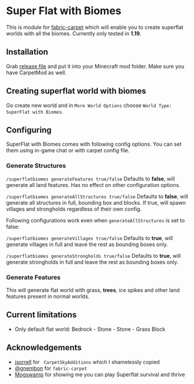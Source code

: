 # Super Flat with Biomes

This is module for [fabric-carpet](https://github.com/gnembon/fabric-carpet) which will enable you to create superflat worlds with all the biomes. Currently only tested in **1.19**.

## Installation

Grab [release file](https://github.com/lsrom/superflatbiomes/releases/latest) and put it into your Minecraft mod folder. Make sure you have CarpetMod as well.

## Creating superflat world with biomes

Go create new world and in `More World Options` choose `World Type: SuperFlat with Biomes`.

## Configuring

SuperFlat with Biomes comes with following config options. You can set them using in-game chat or with carpet config file.

### Generate Structures

`/superflatbiomes generateFeatures true/false` Defaults to **false**, will generate all land features. Has no effect on other configuration options.

`/superflatbiomes generateAllStructures true/false` Defaults to **false**, will generate all structures in full, bounding box and blocks. If true, will spawn villages and strongholds regardless of their own config.

Following configurations work even when `generateAllStructures` is set to false:

`/superflatbiomes generateVillages true/false` Defaults to **true**, will generate villages in full and leave the rest as bounding boxes only.

`/superflatbiomes generateStrongholds true/false` Defaults to **true**, will generate strongholds in full and leave the rest as bounding boxes only.

### Generate Features

This will generate flat world with grass, **trees**, ice spikes and other land features present in normal worlds.

## Current limitations

- Only default flat world: Bedrock - Stone - Stone - Grass Block

## Acknowledgements

- [jsorrell](https://github.com/jsorrell/CarpetSkyAdditions) for `
  CarpetSkyAdditions` which I shamelessly copied
- [@gnembon](https://github.com/gnembon/fabric-carpet) for `fabric-carpet`
- [Mogswamp](https://www.youtube.com/c/Mogswamp) for showing me you can play Superflat survival and thrive